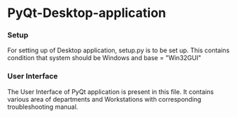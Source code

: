 # PyQt-Desktop-application

### Setup
For setting up of Desktop application, setup.py is to be set up. This contains condition that system should be Windows and base = "Win32GUI"</br>

### User Interface
The User Interface of PyQt application is present in this file. It contains various area of departments and Workstations with corresponding troubleshooting manual.</br>
